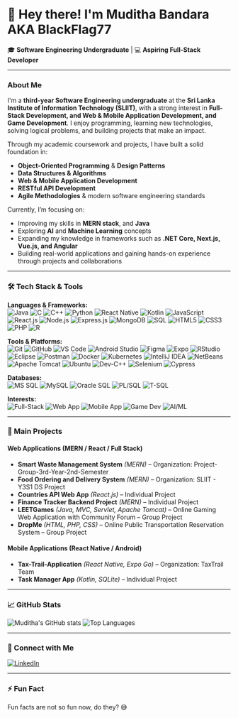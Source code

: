 # 👋 Hey there! I'm Muditha Bandara AKA BlackFlag77

🎓 **Software Engineering Undergraduate** | 💻 **Aspiring Full-Stack Developer**

---

### About Me
I'm a **third-year Software Engineering undergraduate** at the **Sri Lanka Institute of Information Technology (SLIIT)**, with a strong interest in **Full-Stack Development, and Web & Mobile Application Development, and Game Development**.
I enjoy programming, learning new technologies, solving logical problems, and building projects that make an impact.  

Through my academic coursework and projects, I have built a solid foundation in:
- **Object-Oriented Programming** & **Design Patterns**
- **Data Structures & Algorithms**
- **Web & Mobile Application Development**
- **RESTful API Development**
- **Agile Methodologies** & modern software engineering standards

Currently, I’m focusing on:  
- Improving my skills in **MERN stack**, and **Java**  
- Exploring **AI** and **Machine Learning** concepts  
- Expanding my knowledge in frameworks such as **.NET Core, Next.js, Vue.js, and Angular**
- Building real-world applications and gaining hands-on experience through projects and collaborations  

---

### 🛠️ Tech Stack & Tools
**Languages & Frameworks:**  
![Java](https://img.shields.io/badge/Java-ED8B00?style=for-the-badge&logo=java&logoColor=white) 
![C](https://img.shields.io/badge/C-00599C?style=for-the-badge&logo=c&logoColor=white)
![C++](https://img.shields.io/badge/C++-00599C?style=for-the-badge&logo=c%2B%2B&logoColor=white) 
![Python](https://img.shields.io/badge/Python-3776AB?style=for-the-badge&logo=python&logoColor=white) 
![React Native](https://img.shields.io/badge/React%20Native-61DAFB?style=for-the-badge&logo=react&logoColor=black)
![Kotlin](https://img.shields.io/badge/Kotlin-0095D5?style=for-the-badge&logo=kotlin&logoColor=white) 
![JavaScript](https://img.shields.io/badge/JavaScript-F7DF1E?style=for-the-badge&logo=javascript&logoColor=black) 
![React.js](https://img.shields.io/badge/React-61DAFB?style=for-the-badge&logo=react&logoColor=black) 
![Node.js](https://img.shields.io/badge/Node.js-339933?style=for-the-badge&logo=node.js&logoColor=white) 
![Express.js](https://img.shields.io/badge/Express.js-000000?style=for-the-badge&logo=express&logoColor=white) 
![MongoDB](https://img.shields.io/badge/MongoDB-47A248?style=for-the-badge&logo=mongodb&logoColor=white) 
![SQL](https://img.shields.io/badge/SQL-003B57?style=for-the-badge&logo=sql&logoColor=white)
![HTML5](https://img.shields.io/badge/HTML5-E34F26?style=for-the-badge&logo=html5&logoColor=white) 
![CSS3](https://img.shields.io/badge/CSS3-1572B6?style=for-the-badge&logo=css3&logoColor=white) 
![PHP](https://img.shields.io/badge/PHP-777BB4?style=for-the-badge&logo=php&logoColor=white)
![R](https://img.shields.io/badge/R-276DC3?style=for-the-badge&logo=r&logoColor=white)

**Tools & Platforms:**  
![Git](https://img.shields.io/badge/Git-F05032?style=for-the-badge&logo=git&logoColor=white) 
![GitHub](https://img.shields.io/badge/GitHub-181717?style=for-the-badge&logo=github&logoColor=white) 
![VS Code](https://img.shields.io/badge/VS%20Code-007ACC?style=for-the-badge&logo=visual-studio-code&logoColor=white) 
![Android Studio](https://img.shields.io/badge/Android%20Studio-3DDC84?style=for-the-badge&logo=android&logoColor=white) 
![Figma](https://img.shields.io/badge/Figma-F24E1E?style=for-the-badge&logo=figma&logoColor=white) 
![Expo](https://img.shields.io/badge/Expo-1B1F23?style=for-the-badge&logo=expo&logoColor=white) 
![RStudio](https://img.shields.io/badge/RStudio-75AADB?style=for-the-badge&logo=rstudio&logoColor=white)
![Eclipse](https://img.shields.io/badge/Eclipse-2C2255?style=for-the-badge&logo=eclipse&logoColor=white)
![Postman](https://img.shields.io/badge/Postman-FF6C37?style=for-the-badge&logo=postman&logoColor=white)
![Docker](https://img.shields.io/badge/Docker-2496ED?style=for-the-badge&logo=docker&logoColor=white)
![Kubernetes](https://img.shields.io/badge/Kubernetes-326CE5?style=for-the-badge&logo=kubernetes&logoColor=white)
![IntelliJ IDEA](https://img.shields.io/badge/IntelliJ-000000?style=for-the-badge&logo=intellijidea&logoColor=white)
![NetBeans](https://img.shields.io/badge/NetBeans-009DB7?style=for-the-badge&logo=apache-netbeans&logoColor=white)
![Apache Tomcat](https://img.shields.io/badge/Apache%20Tomcat-F8DC75?style=for-the-badge&logo=apachetomcat&logoColor=black)
![Ubuntu](https://img.shields.io/badge/Ubuntu-E95420?style=for-the-badge&logo=ubuntu&logoColor=white)
![Dev-C++](https://img.shields.io/badge/Dev--C++-00599C?style=for-the-badge&logo=c%2B%2B&logoColor=white)
![Selenium](https://img.shields.io/badge/Selenium-43B02A?style=for-the-badge&logo=selenium&logoColor=white)
![Cypress](https://img.shields.io/badge/Cypress-17202C?style=for-the-badge&logo=cypress&logoColor=white)

**Databases:**  
![MS SQL](https://img.shields.io/badge/MS%20SQL-CC2927?style=for-the-badge&logo=microsoftsqlserver&logoColor=white)
![MySQL](https://img.shields.io/badge/MySQL-4479A1?style=for-the-badge&logo=mysql&logoColor=white)
![Oracle SQL](https://img.shields.io/badge/Oracle%20SQL-F80000?style=for-the-badge&logo=oracle&logoColor=white)
![PL/SQL](https://img.shields.io/badge/PL%2FSQL-F80000?style=for-the-badge&logo=oracle&logoColor=white)
![T-SQL](https://img.shields.io/badge/T-SQL-CC2927?style=for-the-badge&logo=microsoftsqlserver&logoColor=white)

**Interests:**  
![Full-Stack](https://img.shields.io/badge/Full--Stack-0A66C2?style=for-the-badge) 
![Web App](https://img.shields.io/badge/Web%20Development-F7DF1E?style=for-the-badge)
![Mobile App](https://img.shields.io/badge/Mobile%20App-61DAFB?style=for-the-badge)
![Game Dev](https://img.shields.io/badge/Game%20Development-FF6F61?style=for-the-badge)
![AI/ML](https://img.shields.io/badge/AI%20%26%20ML-00C2FF?style=for-the-badge)

<!---
---

### 🧰 Tech Stack & Tools
**Languages:**  
`Java` • `C` • `C++` • `Python` • `JavaScript` • `HTML` • `CSS` • `Kotlin` • `React Native` • `PHP` • `SQL` 

**Frameworks & Libraries:**  
`React.js` • `Node.js` • `Express.js` • `MongoDB`

**Tools & Platforms:**  
`Git` • `GitHub` • `VS Code` • `Android Studio` • `Figma` • `Expo Go`  

**Interests:**  
`Full-Stack Development` • `Web & Mobile App Development` • `Game Development` • `Artificial Intelligence & Machine Learning`
--->
---

### 📂 Main Projects

#### Web Applications (MERN / React / Full Stack)
- **Smart Waste Management System** *(MERN)* – Organization: Project-Group-3rd-Year-2nd-Semester  
- **Food Ordering and Delivery System** *(MERN)* – Organization: SLIIT - Y3S1 DS Project  
- **Countries API Web App** *(React.js)* – Individual Project  
- **Finance Tracker Backend Project** *(MERN)* – Individual Project  
- **LEETGames** *(Java, MVC, Servlet, Apache Tomcat)* – Online Gaming Web Application with Community Forum – Group Project  
- **DropMe** *(HTML, PHP, CSS)* – Online Public Transportation Reservation System – Group Project  

#### Mobile Applications (React Native / Android)
- **Tax-Trail-Application** *(React Native, Expo Go)* – Organization: TaxTrail Team  
- **Task Manager App** *(Kotlin, SQLite)* – Individual Project  

<!---
#### Other / Misc Projects
- Other small scripts or experiments here if relevant
--->
---

### 📈 GitHub Stats
![Muditha's GitHub stats](https://github-readme-stats.vercel.app/api?username=BlackFlag77&show_icons=true&theme=tokyonight)
![Top Languages](https://github-readme-stats.vercel.app/api/top-langs/?username=BlackFlag77&layout=compact&theme=tokyonight)

---

### 🤝 Connect with Me
[![LinkedIn](https://img.shields.io/badge/LinkedIn-Muditha%20Bandara-blue?style=for-the-badge&logo=linkedin)](https://www.linkedin.com/in/muditha-bandara/)  

---

### ⚡ Fun Fact
Fun facts are not so fun now, do they? 😅

<!--- 
OLD DESCRIPTION
- 👋 Hi, I’m @BlackFlag77
- 👀 I’m interested in Software, Web, and Game Development as well as Machine Learning and Artifical Intelligence fields
- 🌱 I’m currently learning MERN stack, Kotlin, Java, Python and many other languages for my Software Engineering degree program
- 💞️ I’m looking to collaborate on Smaller projects just to get started and to gain more experience
- 📫 How to reach me on LinkedIn: https://www.linkedin.com/in/muditha-bandara-240440258?utm_source=share&utm_campaign=share_via&utm_content=profile&utm_medium=android_app
- 😄 Pronouns: He/Him
- ⚡ Fun fact: Fun facts are not so fun and are overrated
--->
<!---
BlackFlag77/BlackFlag77 is a ✨ special ✨ repository because its `README.md` (this file) appears on your GitHub profile.
You can click the Preview link to take a look at your changes.
--->
